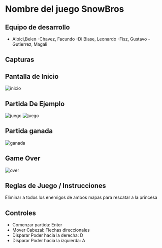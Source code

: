 # Nombre del juego SnowBros

## Equipo de desarrollo

- Albici,Belen
-Chavez, Facundo
-Di Biase, Leonardo
-Fisz, Gustavo 
-Gutierrez, Magali

## Capturas 

## Pantalla de Inicio
![inicio](imagenFondo.jpg)

## Partida De Ejemplo
![juego](screenshots/juegoEjemplo1.jpeg)
![juego](screenshots/juegoEjemplo2.jpeg)

## Partida ganada
![ganada](Win/WinImage.png)

## Game Over
![over](gameOver/gameOver4.png)

## Reglas de Juego / Instrucciones
Eliminar a todos los enemigos de ambos mapas para rescatar a la princesa

## Controles
- Comenzar partida: Enter
- Mover Cabezal: Flechas direccionales
- Disparar Poder hacia la derecha: D
- Disparar Poder hacia la izquierda: A